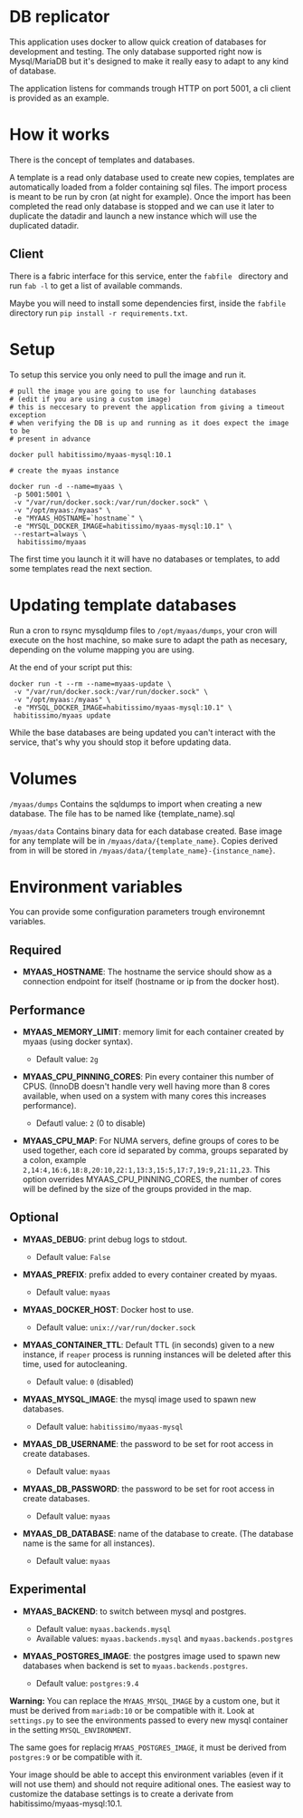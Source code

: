 # DB replicator

This application uses docker to allow quick creation of databases for development and testing. The only database supported right now is Mysql/MariaDB but it's designed to make it really easy to adapt to any kind of database.

The application listens for commands trough HTTP on port 5001, a cli client is provided as an example.

# How it works

There is the concept of templates and databases.

A template is a read only database used to create new copies, templates are automatically loaded from a folder containing sql files. The import process is meant to be run by cron (at night for example). Once the import has been completed the read only database is stopped and we can use it later to duplicate the datadir and launch a new instance which will use the duplicated datadir.

## Client

There is a fabric interface for this service, enter the `fabfile ` directory and run `fab -l` to get a list of available commands.

Maybe you will need to install some dependencies first, inside the `fabfile` directory run `pip install -r requirements.txt`.

# Setup

To setup this service you only need to pull the image and run it.

```
# pull the image you are going to use for launching databases
# (edit if you are using a custom image)
# this is neccesary to prevent the application from giving a timeout exception
# when verifying the DB is up and running as it does expect the image to be
# present in advance

docker pull habitissimo/myaas-mysql:10.1

# create the myaas instance

docker run -d --name=myaas \
 -p 5001:5001 \
 -v "/var/run/docker.sock:/var/run/docker.sock" \
 -v "/opt/myaas:/myaas" \
 -e "MYAAS_HOSTNAME=`hostname`" \
 -e "MYSQL_DOCKER_IMAGE=habitissimo/myaas-mysql:10.1" \
 --restart=always \
  habitissimo/myaas
```

The first time you launch it it will have no databases or templates, to add some templates read the next section.

# Updating template databases

Run a cron to rsync mysqldump files to `/opt/myaas/dumps`, your cron will execute on the host machine, so make sure to adapt the path as necesary, depending on the volume mapping you are using.

At the end of your script put this:
```
docker run -t --rm --name=myaas-update \
 -v "/var/run/docker.sock:/var/run/docker.sock" \
 -v "/opt/myaas:/myaas" \
 -e "MYSQL_DOCKER_IMAGE=habitissimo/myaas-mysql:10.1" \
 habitissimo/myaas update
```

While the base databases are being updated you can't interact with the service, that's why you should stop it before updating data.

# Volumes

`/myaas/dumps`
  Contains the sqldumps to import when creating a new database. The file has to be named like {template_name}.sql

`/myaas/data`
  Contains binary data for each database created.
  Base image for any template will be in `/myaas/data/{template_name}`.
  Copies derived from in will be stored in `/myaas/data/{template_name}-{instance_name}`.

# Environment variables

You can provide some configuration parameters trough environemnt variables.

## Required

 * **MYAAS_HOSTNAME**: The hostname the service should show as a connection endpoint for itself (hostname or ip from the docker host).

## Performance
 * **MYAAS_MEMORY_LIMIT**: memory limit for each container created by myaas (using docker syntax).
    * Default value: `2g`

 * **MYAAS_CPU_PINNING_CORES**: Pin every container this number of CPUS. (InnoDB doesn't handle very well having more than 8 cores available, when used on a system with many cores this increases performance).
   * Defautl value: `2` (0 to disable)

 * **MYAAS_CPU_MAP**: For NUMA servers, define groups of cores to be used together, each core id separated by comma, groups separated by a colon, example `2,14:4,16:6,18:8,20:10,22:1,13:3,15:5,17:7,19:9,21:11,23`. This option overrides MYAAS_CPU_PINNING_CORES, the number of cores will be defined by the size of the groups provided in the map.

## Optional

 * **MYAAS_DEBUG**: print debug logs to stdout.
    * Default value: `False`

 * **MYAAS_PREFIX**: prefix added to every container created by myaas.
   * Default value: `myaas`

 * **MYAAS_DOCKER_HOST**: Docker host to use.
   * Default value: `unix://var/run/docker.sock`

 * **MYAAS_CONTAINER_TTL**: Default TTL (in seconds) given to a new instance, if `reaper` process is running instances will be deleted after this time, used for autocleaning.
   * Default value: `0` (disabled)

 * **MYAAS_MYSQL_IMAGE**: the mysql image used to spawn new databases.
   * Default value: `habitissimo/myaas-mysql`

 * **MYAAS_DB_USERNAME**: the password to be set for root access in create databases.
   * Default value: `myaas`

 * **MYAAS_DB_PASSWORD**: the password to be set for root access in create databases.
   * Default value: `myaas`

 * **MYAAS_DB_DATABASE**: name of the database to create. (The database name is the same for all instances).
   * Default value: `myaas`

## Experimental

 * **MYAAS_BACKEND**: to switch between mysql and postgres.
   * Default value: `myaas.backends.mysql`
   * Available values: `myaas.backends.mysql` and `myaas.backends.postgres`

 * **MYAAS_POSTGRES_IMAGE**: the postgres image used to spawn new databases when backend is set to `myaas.backends.postgres`.
   * Default value: `postgres:9.4`


**Warning:** You can replace the `MYAAS_MYSQL_IMAGE` by a custom one, but it must be derived from `mariadb:10` or be compatible with it. Look at `settings.py` to see the environments passed to every new mysql container in the setting `MYSQL_ENVIRONMENT`.

The same goes for replacig `MYAAS_POSTGRES_IMAGE`, it must be derived from `postgres:9` or be compatible with it.

Your image should be able to accept this environment variables (even if it will not use them) and should not require aditional ones. The easiest way to customize the database settings is to create a derivate from habitissimo/myaas-mysql:10.1.
